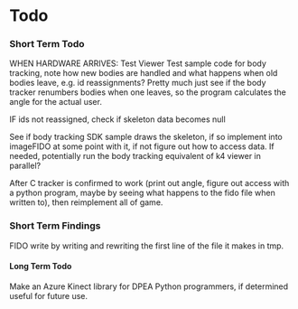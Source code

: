 # Todo #

### Short Term Todo ###

WHEN HARDWARE ARRIVES:
Test Viewer
Test sample code for body tracking, note how new bodies are handled and what happens when old bodies leave, e.g. id reassignments?
Pretty much just see if the body tracker renumbers bodies when one leaves, so the program calculates the angle for the actual user.


IF ids not reassigned, check if skeleton data becomes null

See if body tracking SDK sample draws the skeleton, if so implement into imageFIDO at some point with it, if not figure out how to access data. If needed, potentially run the body tracking equivalent of k4 viewer in parallel?

After C tracker is confirmed to work (print out angle, figure out access with a python program, maybe by seeing what happens to the fido file when written to), then reimplement all of game.

### Short Term Findings ###
FIDO write by writing and rewriting the first line of the file it makes in tmp.




#### Long Term Todo ####
Make an Azure Kinect library for DPEA Python programmers, if determined useful for future use.

